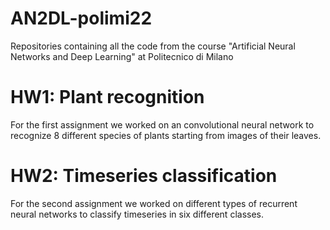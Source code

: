 # AN2DL-polimi22
Repositories containing all the code from the course "Artificial Neural Networks and Deep Learning" at Politecnico di Milano

# HW1: Plant recognition
For the first assignment we worked on an convolutional neural network to recognize 8 different species of plants starting from images of their leaves.

# HW2: Timeseries classification
For the second assignment we worked on different types of recurrent neural networks to classify timeseries in six different classes.
